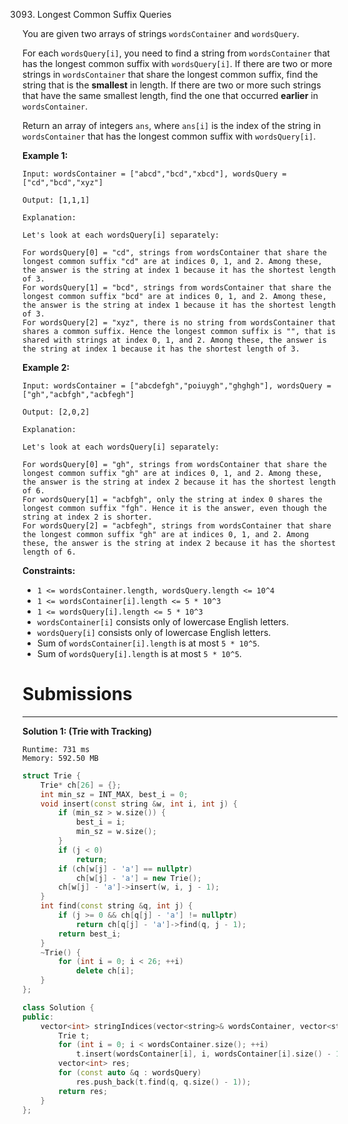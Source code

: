 3093. Longest Common Suffix Queries

You are given two arrays of strings `wordsContainer` and `wordsQuery`.

For each `wordsQuery[i]`, you need to find a string from `wordsContainer` that has the longest common suffix with `wordsQuery[i]`. If there are two or more strings in `wordsContainer` that share the longest common suffix, find the string that is the **smallest** in length. If there are two or more such strings that have the same smallest length, find the one that occurred **earlier** in `wordsContainer`.

Return an array of integers `ans`, where `ans[i]` is the index of the string in `wordsContainer` that has the longest common suffix with `wordsQuery[i]`.

 

**Example 1:**
```
Input: wordsContainer = ["abcd","bcd","xbcd"], wordsQuery = ["cd","bcd","xyz"]

Output: [1,1,1]

Explanation:

Let's look at each wordsQuery[i] separately:

For wordsQuery[0] = "cd", strings from wordsContainer that share the longest common suffix "cd" are at indices 0, 1, and 2. Among these, the answer is the string at index 1 because it has the shortest length of 3.
For wordsQuery[1] = "bcd", strings from wordsContainer that share the longest common suffix "bcd" are at indices 0, 1, and 2. Among these, the answer is the string at index 1 because it has the shortest length of 3.
For wordsQuery[2] = "xyz", there is no string from wordsContainer that shares a common suffix. Hence the longest common suffix is "", that is shared with strings at index 0, 1, and 2. Among these, the answer is the string at index 1 because it has the shortest length of 3.
```

**Example 2:**
```
Input: wordsContainer = ["abcdefgh","poiuygh","ghghgh"], wordsQuery = ["gh","acbfgh","acbfegh"]

Output: [2,0,2]

Explanation:

Let's look at each wordsQuery[i] separately:

For wordsQuery[0] = "gh", strings from wordsContainer that share the longest common suffix "gh" are at indices 0, 1, and 2. Among these, the answer is the string at index 2 because it has the shortest length of 6.
For wordsQuery[1] = "acbfgh", only the string at index 0 shares the longest common suffix "fgh". Hence it is the answer, even though the string at index 2 is shorter.
For wordsQuery[2] = "acbfegh", strings from wordsContainer that share the longest common suffix "gh" are at indices 0, 1, and 2. Among these, the answer is the string at index 2 because it has the shortest length of 6.
```

**Constraints:**

* `1 <= wordsContainer.length, wordsQuery.length <= 10^4`
* `1 <= wordsContainer[i].length <= 5 * 10^3`
* `1 <= wordsQuery[i].length <= 5 * 10^3`
* `wordsContainer[i]` consists only of lowercase English letters.
* `wordsQuery[i]` consists only of lowercase English letters.
* Sum of `wordsContainer[i].length` is at most `5 * 10^5`.
* Sum of `wordsQuery[i].length` is at most `5 * 10^5`.

# Submissions
---
**Solution 1: (Trie with Tracking)**
```
Runtime: 731 ms
Memory: 592.50 MB
```
```c++
struct Trie {
    Trie* ch[26] = {};
    int min_sz = INT_MAX, best_i = 0;
    void insert(const string &w, int i, int j) {
        if (min_sz > w.size()) {
            best_i = i;
            min_sz = w.size();
        }
        if (j < 0)
            return;
        if (ch[w[j] - 'a'] == nullptr)
            ch[w[j] - 'a'] = new Trie();
        ch[w[j] - 'a']->insert(w, i, j - 1);
    }
    int find(const string &q, int j) {
        if (j >= 0 && ch[q[j] - 'a'] != nullptr)
            return ch[q[j] - 'a']->find(q, j - 1);
        return best_i;
    }
    ~Trie() {
        for (int i = 0; i < 26; ++i)
            delete ch[i];
    }
};

class Solution {
public:
    vector<int> stringIndices(vector<string>& wordsContainer, vector<string>& wordsQuery) {
        Trie t;
        for (int i = 0; i < wordsContainer.size(); ++i)
            t.insert(wordsContainer[i], i, wordsContainer[i].size() - 1);
        vector<int> res;
        for (const auto &q : wordsQuery)
            res.push_back(t.find(q, q.size() - 1));
        return res;
    }
};
```
